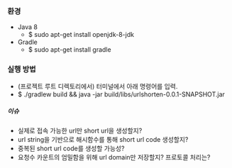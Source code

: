 
### 환경
- Java 8
    - $ sudo apt-get install openjdk-8-jdk
- Gradle
    - $ sudo apt-get install gradle


### 실행 방법
- (프로젝트 루트 디렉토리에서) 터미널에서 아래 명령어를 입력.
- $ ./gradlew build && java -jar build/libs/urlshorten-0.0.1-SNAPSHOT.jar


##### 이슈
- 실제로 접속 가능한 url만 short url을 생성할지?
- url string을 기반으로 해시함수를 통해 short url code 생성할지?
- 중복된 short url code를 생성할 가능성? 
- 요청수 카운트의 엄밀함을 위해 url domain만 저장할지? 프로토콜 처리는?